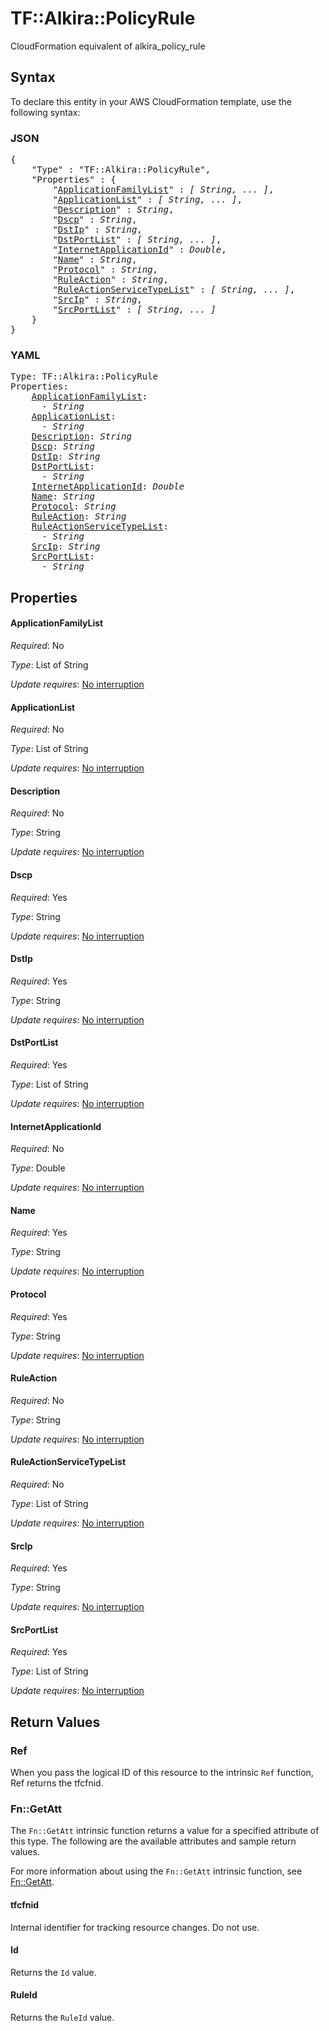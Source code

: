 # TF::Alkira::PolicyRule

CloudFormation equivalent of alkira_policy_rule

## Syntax

To declare this entity in your AWS CloudFormation template, use the following syntax:

### JSON

<pre>
{
    "Type" : "TF::Alkira::PolicyRule",
    "Properties" : {
        "<a href="#applicationfamilylist" title="ApplicationFamilyList">ApplicationFamilyList</a>" : <i>[ String, ... ]</i>,
        "<a href="#applicationlist" title="ApplicationList">ApplicationList</a>" : <i>[ String, ... ]</i>,
        "<a href="#description" title="Description">Description</a>" : <i>String</i>,
        "<a href="#dscp" title="Dscp">Dscp</a>" : <i>String</i>,
        "<a href="#dstip" title="DstIp">DstIp</a>" : <i>String</i>,
        "<a href="#dstportlist" title="DstPortList">DstPortList</a>" : <i>[ String, ... ]</i>,
        "<a href="#internetapplicationid" title="InternetApplicationId">InternetApplicationId</a>" : <i>Double</i>,
        "<a href="#name" title="Name">Name</a>" : <i>String</i>,
        "<a href="#protocol" title="Protocol">Protocol</a>" : <i>String</i>,
        "<a href="#ruleaction" title="RuleAction">RuleAction</a>" : <i>String</i>,
        "<a href="#ruleactionservicetypelist" title="RuleActionServiceTypeList">RuleActionServiceTypeList</a>" : <i>[ String, ... ]</i>,
        "<a href="#srcip" title="SrcIp">SrcIp</a>" : <i>String</i>,
        "<a href="#srcportlist" title="SrcPortList">SrcPortList</a>" : <i>[ String, ... ]</i>
    }
}
</pre>

### YAML

<pre>
Type: TF::Alkira::PolicyRule
Properties:
    <a href="#applicationfamilylist" title="ApplicationFamilyList">ApplicationFamilyList</a>: <i>
      - String</i>
    <a href="#applicationlist" title="ApplicationList">ApplicationList</a>: <i>
      - String</i>
    <a href="#description" title="Description">Description</a>: <i>String</i>
    <a href="#dscp" title="Dscp">Dscp</a>: <i>String</i>
    <a href="#dstip" title="DstIp">DstIp</a>: <i>String</i>
    <a href="#dstportlist" title="DstPortList">DstPortList</a>: <i>
      - String</i>
    <a href="#internetapplicationid" title="InternetApplicationId">InternetApplicationId</a>: <i>Double</i>
    <a href="#name" title="Name">Name</a>: <i>String</i>
    <a href="#protocol" title="Protocol">Protocol</a>: <i>String</i>
    <a href="#ruleaction" title="RuleAction">RuleAction</a>: <i>String</i>
    <a href="#ruleactionservicetypelist" title="RuleActionServiceTypeList">RuleActionServiceTypeList</a>: <i>
      - String</i>
    <a href="#srcip" title="SrcIp">SrcIp</a>: <i>String</i>
    <a href="#srcportlist" title="SrcPortList">SrcPortList</a>: <i>
      - String</i>
</pre>

## Properties

#### ApplicationFamilyList

_Required_: No

_Type_: List of String

_Update requires_: [No interruption](https://docs.aws.amazon.com/AWSCloudFormation/latest/UserGuide/using-cfn-updating-stacks-update-behaviors.html#update-no-interrupt)

#### ApplicationList

_Required_: No

_Type_: List of String

_Update requires_: [No interruption](https://docs.aws.amazon.com/AWSCloudFormation/latest/UserGuide/using-cfn-updating-stacks-update-behaviors.html#update-no-interrupt)

#### Description

_Required_: No

_Type_: String

_Update requires_: [No interruption](https://docs.aws.amazon.com/AWSCloudFormation/latest/UserGuide/using-cfn-updating-stacks-update-behaviors.html#update-no-interrupt)

#### Dscp

_Required_: Yes

_Type_: String

_Update requires_: [No interruption](https://docs.aws.amazon.com/AWSCloudFormation/latest/UserGuide/using-cfn-updating-stacks-update-behaviors.html#update-no-interrupt)

#### DstIp

_Required_: Yes

_Type_: String

_Update requires_: [No interruption](https://docs.aws.amazon.com/AWSCloudFormation/latest/UserGuide/using-cfn-updating-stacks-update-behaviors.html#update-no-interrupt)

#### DstPortList

_Required_: Yes

_Type_: List of String

_Update requires_: [No interruption](https://docs.aws.amazon.com/AWSCloudFormation/latest/UserGuide/using-cfn-updating-stacks-update-behaviors.html#update-no-interrupt)

#### InternetApplicationId

_Required_: No

_Type_: Double

_Update requires_: [No interruption](https://docs.aws.amazon.com/AWSCloudFormation/latest/UserGuide/using-cfn-updating-stacks-update-behaviors.html#update-no-interrupt)

#### Name

_Required_: Yes

_Type_: String

_Update requires_: [No interruption](https://docs.aws.amazon.com/AWSCloudFormation/latest/UserGuide/using-cfn-updating-stacks-update-behaviors.html#update-no-interrupt)

#### Protocol

_Required_: Yes

_Type_: String

_Update requires_: [No interruption](https://docs.aws.amazon.com/AWSCloudFormation/latest/UserGuide/using-cfn-updating-stacks-update-behaviors.html#update-no-interrupt)

#### RuleAction

_Required_: No

_Type_: String

_Update requires_: [No interruption](https://docs.aws.amazon.com/AWSCloudFormation/latest/UserGuide/using-cfn-updating-stacks-update-behaviors.html#update-no-interrupt)

#### RuleActionServiceTypeList

_Required_: No

_Type_: List of String

_Update requires_: [No interruption](https://docs.aws.amazon.com/AWSCloudFormation/latest/UserGuide/using-cfn-updating-stacks-update-behaviors.html#update-no-interrupt)

#### SrcIp

_Required_: Yes

_Type_: String

_Update requires_: [No interruption](https://docs.aws.amazon.com/AWSCloudFormation/latest/UserGuide/using-cfn-updating-stacks-update-behaviors.html#update-no-interrupt)

#### SrcPortList

_Required_: Yes

_Type_: List of String

_Update requires_: [No interruption](https://docs.aws.amazon.com/AWSCloudFormation/latest/UserGuide/using-cfn-updating-stacks-update-behaviors.html#update-no-interrupt)

## Return Values

### Ref

When you pass the logical ID of this resource to the intrinsic `Ref` function, Ref returns the tfcfnid.

### Fn::GetAtt

The `Fn::GetAtt` intrinsic function returns a value for a specified attribute of this type. The following are the available attributes and sample return values.

For more information about using the `Fn::GetAtt` intrinsic function, see [Fn::GetAtt](https://docs.aws.amazon.com/AWSCloudFormation/latest/UserGuide/intrinsic-function-reference-getatt.html).

#### tfcfnid

Internal identifier for tracking resource changes. Do not use.

#### Id

Returns the <code>Id</code> value.

#### RuleId

Returns the <code>RuleId</code> value.


